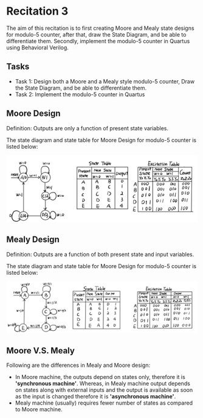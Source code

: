# Recitation 3
The aim of this recitation is to first creating Moore and Mealy state designs for modulo-5 counter, after that, draw the State Diagram, and be able to differentiate them. Secondly, implement the modulo-5 counter in Quartus using Behavioral Verilog.

## Tasks

- Task 1: Design both a Moore and a Mealy style modulo-5 counter, Draw the State Diagram, and be able to differentiate them. 
- Task 2: Implement the modulo-5 counter in Quartus

## Moore Design

Definition: Outputs are only a function of present state variables.

The state diagram and state table for Moore Design for modulo-5 counter is listed below:

![state diagram and state table moore design for modulo 5](../Resources/moore_design_mod5.png)

## Mealy Design

Definition: Outputs are a function of both present state and input variables.

The state diagram and state table for Moore Design for modulo-5 counter is listed below:

![state diagram and state table mealy design for modulo 5](../Resources/mealy_design_mod5.png)

## Moore V.S. Mealy

Following are the differences in Mealy and Moore design:

- In Moore machine, the outputs depend on states only, therefore it is __'synchronous
  machine'__. Whereas, in Mealy machine output depends on states along with external inputs and the output is available as soon as the input is changed therefore it is __'asynchronous machine'__.
- Mealy machine (usually) requires fewer number of states as compared to Moore machine.
